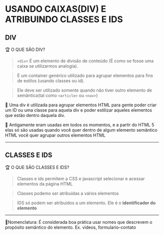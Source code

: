 # USANDO CAIXAS(DIV) E ATRIBUINDO CLASSES E IDS

## DIV

🏆 O QUE SÃO DIV?

> `<div>`  É um elemento de divisão de conteúdo (É como se fosse uma caixa se utilizarmos analogia).
> 

> É um container genérico utilizado para agrupar elementos para fins de estilos (usando classes ou id).
> 

> Ele deve ser utilizado somente quando não tiver outro elemento de semântica(tal como `<article>` ou `<nav>`)
> 

📌 Uma div é utilizada para agrupar elementos HTML para gente poder criar um ID ou uma classe para aquela div e poder estilizar aqueles elementos que estão dentro daquela div.


📌 Antigamente eram usadas em todos os momentos, e a partir do HTML 5 elas só são usadas quando você quer dentro de algum elemento semântico HTML você quer agrupar outros elementos HTML



---

## CLASSES E IDS

🏆 O QUE SÃO CLASSES E IDS?

> Classes e ids permitem a CSS e javascript selecionar e acessar elementos da página HTML
> 

> Classes podemo ser atribuídas a vários elementos
> 

> IDS só podem ser atribuídos a um elemento. Ele é o **identificador do elemento**
> 

---

📌Nomenclatura: É considerada boa prática usar nomes que descrevem o propósito semântico do elemento. Ex. videos, formulario-contato

































